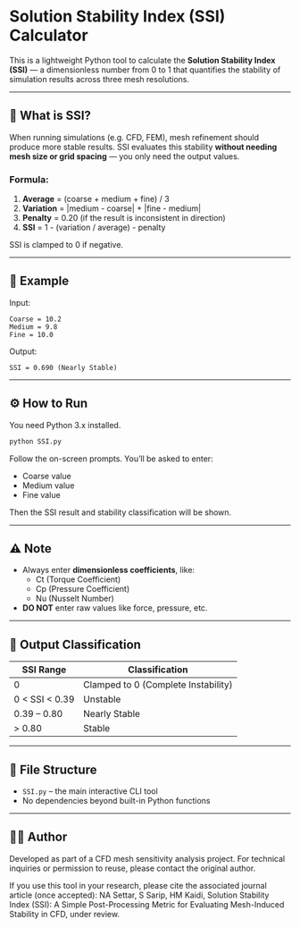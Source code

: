# Solution Stability Index (SSI) Calculator

This is a lightweight Python tool to calculate the **Solution Stability Index (SSI)** — a dimensionless number from 0 to 1 that quantifies the stability of simulation results across three mesh resolutions.

---

## 🧠 What is SSI?

When running simulations (e.g. CFD, FEM), mesh refinement should produce more stable results. SSI evaluates this stability **without needing mesh size or grid spacing** — you only need the output values.

### Formula:
1. **Average** = (coarse + medium + fine) / 3
2. **Variation** = |medium - coarse| + |fine - medium|
3. **Penalty** = 0.20 (if the result is inconsistent in direction)
4. **SSI** = 1 - (variation / average) - penalty

SSI is clamped to 0 if negative.

---

## 🧪 Example

Input:
```
Coarse = 10.2
Medium = 9.8
Fine = 10.0
```

Output:
```
SSI = 0.690 (Nearly Stable)
```

---

## ⚙️ How to Run

You need Python 3.x installed.

```bash
python SSI.py
```

Follow the on-screen prompts. You’ll be asked to enter:
- Coarse value
- Medium value
- Fine value

Then the SSI result and stability classification will be shown.

---

## ⚠️ Note
- Always enter **dimensionless coefficients**, like:
  - Ct (Torque Coefficient)
  - Cp (Pressure Coefficient)
  - Nu (Nusselt Number)
- **DO NOT** enter raw values like force, pressure, etc.

---

## 📄 Output Classification

| SSI Range        | Classification                     |
|------------------|-------------------------------------|
| 0                | Clamped to 0 (Complete Instability) |
| 0 < SSI < 0.39   | Unstable                            |
| 0.39 – 0.80      | Nearly Stable                       |
| > 0.80           | Stable                              |

---

## 📁 File Structure

- `SSI.py` – the main interactive CLI tool
- No dependencies beyond built-in Python functions

---

## 👨‍🔬 Author

Developed as part of a CFD mesh sensitivity analysis project. For technical inquiries or permission to reuse, please contact the original author.

If you use this tool in your research, please cite the associated journal article (once accepted):
NA Settar, S Sarip, HM Kaidi, Solution Stability Index (SSI): A Simple Post-Processing Metric for Evaluating Mesh-Induced Stability in CFD, under review.
